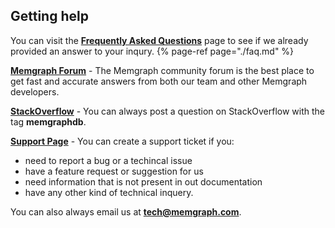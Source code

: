 ## Getting help

You can visit the **[Frequently Asked Questions](./faq.md)** page to see if we already provided an answer to your inqury.
{% page-ref page="./faq.md" %}

**[Memgraph Forum](https://discourse.memgraph.com/)** - The Memgraph community forum is the best place to get fast and accurate answers from both our team and other Memgraph developers.

**[StackOverflow](https://stackoverflow.com/questions/tagged/memgraphdb)** - You can always post a question on StackOverflow with the tag **memgraphdb**.

**[Support Page](https://airtable.com/shrcmWpvn74kudboV)** - You can create a support ticket if you:
* need to report a bug or a techincal issue
* have a feature request or suggestion for us
* need information that is not present in out documentation
* have any other kind of technical inquery.

You can also always email us at **[tech@memgraph.com](mailto:tech@memgraph.com)**.